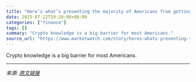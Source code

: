 ```yaml
---
title: "Here’s what’s preventing the majority of Americans from getting into crypto"
date: 2025-07-22T19:20:00+08:00
categories: ["finance"]
tags: []
summary: "Crypto knowledge is a big barrier for most Americans."
source_url: "https://www.marketwatch.com/story/heres-whats-preventing-the-majority-of-americans-from-getting-into-crypto-433c07d7?mod=mw_rss_topstories"
---
```


Crypto knowledge is a big barrier for most Americans.

---

*来源: [原文链接](https://www.marketwatch.com/story/heres-whats-preventing-the-majority-of-americans-from-getting-into-crypto-433c07d7?mod=mw_rss_topstories)*
